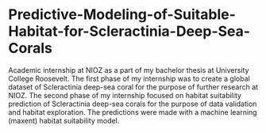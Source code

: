 # Predictive-Modeling-of-Suitable-Habitat-for-Scleractinia-Deep-Sea-Corals
Academic internship at NIOZ as a part of my bachelor thesis at University College Roosevelt. The first phase of my internship was to create a global dataset of Scleractinia deep-sea coral for the purpose of further research at NIOZ. The second phase of my internship focused on habitat suitability prediction of Scleractinia deep-sea corals for the purpose of data validation and habitat exploration. The predictions were made with a machine learning (maxent) habitat suitability model.

